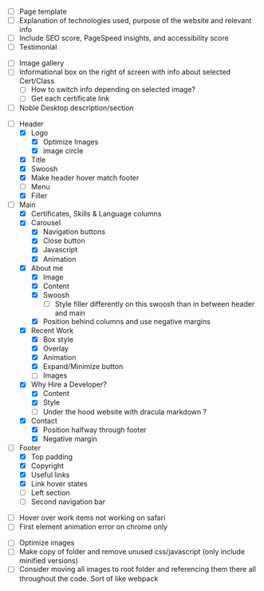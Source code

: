 <!-- Work Items -->
- [ ] Page template
- [ ] Explanation of technologies used, purpose of the website and relevant info
- [ ] Include SEO score, PageSpeed insights, and accessibility score
- [ ] Testimonial
<!-- Certificates Page -->
- [ ] Image gallery
- [ ] Informational box on the right of screen with info about selected Cert/Class
  - [ ] How to switch info depending on selected image?
  - [ ] Get each certificate link
- [ ] Noble Desktop description/section
<!-- Piano performances page -->

<!-- Front page -->
- [ ] Header
  - [x] Logo
    - [x] Optimize Images
    - [x] image circle
  - [x] Title
  - [x] Swoosh
  - [x] Make header hover match footer
  - [ ] Menu
  - [x] Filler
- [ ] Main
  - [x] Certificates, Skills & Language columns
  - [x] Carousel
    - [x] Navigation buttons
    - [x] Close button
    - [x] Javascript
    - [x] Animation
  - [x] About me
    - [x] Image
    - [x] Content
    - [x] Swoosh
      -[ ] Style filler differently on this swoosh than in between header and main
    - [x] Position behind columns and use negative margins
  - [x] Recent Work
    - [x] Box style  
    - [x] Overlay 
    - [x] Animation
    - [x] Expand/Minimize button
    - [ ] Images
  - [x] Why Hire a Developer?
    - [x] Content
    - [x] Style
    - [ ] Under the hood website with dracula markdown ?
  - [x] Contact
    - [x] Position halfway through footer
    - [x] Negative margin
- [ ] Footer
  - [x] Top padding
  - [x] Copyright
  - [x] Useful links
  - [x] Link hover states
  - [ ] Left section
  - [ ] Second navigation bar

<!-- Bugs -->
- [ ] Hover over work items not working on safari
- [ ] First element animation error on chrome only
<!-- Deployment -->
- [ ] Optimize images
- [ ] Make copy of folder and remove unused css/javascript (only include minified versions)
- [ ] Consider moving all images to root folder and referencing them there all throughout the code. Sort of like webpack